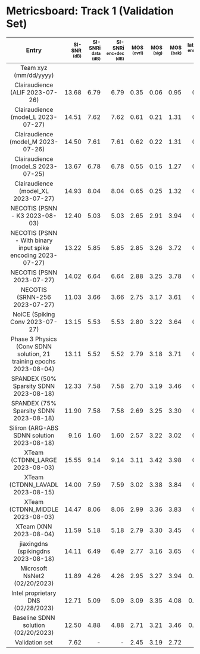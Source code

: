 # Metricsboard: Track 1 (Validation Set)

| Entry| <sub>$\text{SI-SNR}$ <sup>(dB)| <sub>$\text{SI-SNRi}$ <sup>data (dB)| <sub>$\text{SI-SNRi}$ <sup>enc+dec (dB)| <sub>$\text{MOS}$ <sup>(ovrl)| <sub>$\text{MOS}$ <sup>(sig)| <sub>$\text{MOS}$ <sup>(bak)| <sub>$\text{latency}$ <sup>enc+dec (ms)| <sub>$\text{latency}$ <sup>total (ms)| <sub>$\text{Power}$ $\text{proxy}$ <sup>(M-Ops/s) | <sub>$\text{PDP}$ $\text{proxy}$ <sup>(M-Ops)| <sub>$\text{Params}$ <sup>($\times 10^3$)|<sub>$\text{Size}$ <sup>(KB)|
|:-:|-:|-:|-:|-:|-:|-:|-:|-:|-:|-:|-:|-:|
| Team xyz (mm/dd/yyyy)              |       |      |      |      |      |      |       |        |        |      |       |
| Clairaudience (ALIF 2023-07-26)  | 13.68 | 6.79 | 6.79 | 0.35 | 0.06 | 0.95 | 0.04 | 16.04 | 14.60 | 0.23 | 1,580.00 | 6,320.00 |
| Clairaudience (model_L 2023-07-27)  | 14.51 | 7.62 | 7.62 | 0.61 | 0.21 | 1.31 | 0.04 | 8.04 | 74.10 | 0.60 | 1,289.00 | 5,156.00 |
| Clairaudience (model_M 2023-07-26)  | 14.50 | 7.61 | 7.61 | 0.62 | 0.22 | 1.31 | 0.04 | 8.04 | 53.60 | 0.43 | 954.00 | 3,816.00 |
| Clairaudience (model_S 2023-07-25)  | 13.67 | 6.78 | 6.78 | 0.55 | 0.15 | 1.27 | 0.04 | 8.04 | 29.00 | 0.23 | 512.00 | 2,048.00 |
| Clairaudience (model_XL 2023-07-27)  | 14.93 | 8.04 | 8.04 | 0.65 | 0.25 | 1.32 | 0.04 | 8.04 | 55.91 | 0.45 | 1,798.00 | 7,192.00 |
| NECOTIS (PSNN - K3 2023-08-03)  | 12.40 | 5.03 | 5.03 | 2.65 | 2.91 | 3.94 | 0.06 | 32.06 | 56.00 | 1.80 | 723.71 | 2,827.00 |
| NECOTIS (PSNN - With binary input spike encoding 2023-07-27)  | 13.22 | 5.85 | 5.85 | 2.85 | 3.26 | 3.72 | 0.06 | 32.06 | 88.66 | 2.84 | 1,512.19 | 5,907.00 |
| NECOTIS (PSNN 2023-07-27)  | 14.02 | 6.64 | 6.64 | 2.88 | 3.25 | 3.78 | 0.00 | 32.00 | 92.86 | 2.97 | 1,512.19 | 5,907.00 |
| NECOTIS (SRNN-256 2023-07-27)  | 11.03 | 3.66 | 3.66 | 2.75 | 3.17 | 3.61 | 0.00 | 32.00 | 0.20 | 0.01 | 459.78 | 1,796.00 |
| NoiCE (Spiking Conv 2023-07-27)  | 13.15 | 5.53 | 5.53 | 2.80 | 3.22 | 3.64 | 0.08 | 32.08 | 6,110.78 | 194.87 | 2,100.22 | 8,209.00 |
| Phase 3 Physics (Conv SDNN solution, 21 training epochs 2023-08-04)  | 13.11 | 5.52 | 5.52 | 2.79 | 3.18 | 3.71 | 0.12 | 32.12 | 52.50 | 1.69 | 497.00 | 1,900.00 |
| SPANDEX (50% Sparsity SDNN 2023-08-18)  | 12.33 | 7.58 | 7.58 | 2.70 | 3.19 | 3.46 | 0.01 | 32.01 | 9.37 | 0.30 | 215.00 | 356.00 |
| SPANDEX (75% Sparsity SDNN 2023-08-18)  | 11.90 | 7.58 | 7.58 | 2.69 | 3.25 | 3.30 | 0.01 | 32.01 | 6.04 | 0.19 | 108.00 | 182.00 |
| Siliron (ARG-ABS SDNN solution 2023-08-18)  | 9.16 | 1.60 | 1.60 | 2.57 | 3.22 | 3.02 | 0.01 | 8.03 | 1.21 | 0.09 | 33.00 | 77.20 |
| XTeam (CTDNN_LARGE 2023-08-03)  | 15.55 | 9.14 | 9.14 | 3.11 | 3.42 | 3.98 | 0.05 | 32.06 | 262.87 | 2.12 | 1,901.82 | 7,607.00 |
| XTeam (CTDNN_LAVADL 2023-08-15)  | 14.00 | 7.59 | 7.59 | 3.02 | 3.38 | 3.84 | 0.00 | 32.00 | 61.37 | 0.49 | 904.80 | 3,619.18 |
| XTeam (CTDNN_MIDDLE 2023-08-03)  | 14.47 | 8.06 | 8.06 | 2.99 | 3.36 | 3.83 | 0.05 | 32.67 | 224.64 | 1.95 | 1,605.50 | 6,422.00 |
| XTeam (XNN 2023-08-04)  | 11.59 | 5.18 | 5.18 | 2.79 | 3.30 | 3.45 | 0.00 | 32.00 | 82.08 | 0.66 | 3,676.17 | 14,704.00 |
| jiaxingdns (spikingdns 2023-08-18)  | 14.11 | 6.49 | 6.49 | 2.77 | 3.16 | 3.65 | 0.01 | 8.01 |  |  | 793.00 |  |
| Microsoft NsNet2 (02/20/2023)      | 11.89 | 4.26 | 4.26 | 2.95 | 3.27 | 3.94 | 0.024 | 20.024 | 136.13 | 2.72 | 2,681 |10,500|
| Intel proprietary DNS (02/28/2023) | 12.71 | 5.09 | 5.09 | 3.09 | 3.35 | 4.08 | 0.030 | 32.030 |    -   |   -  | 1,901 | 3,802|
| Baseline SDNN solution (02/20/2023)| 12.50 | 4.88 | 4.88 | 2.71 | 3.21 | 3.46 | 0.030 | 32.030 |  14.54 | 0.46 |   525 |   465|
| Validation set                     |  7.62 |   -  |   -  | 2.45 | 3.19 | 2.72 |   -   |    -   |    -   |   -  |   -   |   -  |
